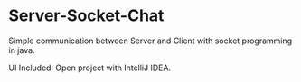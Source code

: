 # Server-Socket-Chat
Simple communication between Server and Client with socket programming in java. 

UI Included.
Open project with IntelliJ IDEA.
